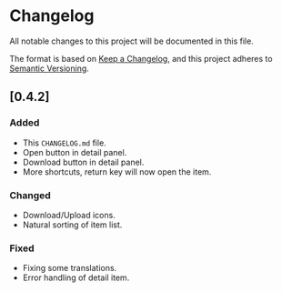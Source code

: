 # Changelog

All notable changes to this project will be documented in this file.

The format is based on [Keep a Changelog](https://keepachangelog.com/en/1.1.0/),
and this project adheres to [Semantic Versioning](https://semver.org/spec/v2.0.0.html).

## [0.4.2]

### Added
- This `CHANGELOG.md` file.
- Open button in detail panel.
- Download button in detail panel.
- More shortcuts, return key will now open the item.

### Changed
- Download/Upload icons.
- Natural sorting of item list.

### Fixed
- Fixing some translations.
- Error handling of detail item.